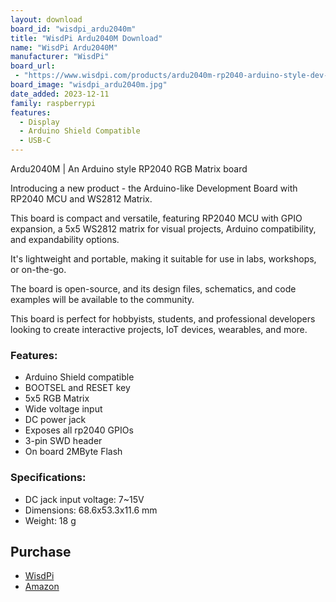 ```yaml
---
layout: download
board_id: "wisdpi_ardu2040m"
title: "WisdPi Ardu2040M Download"
name: "WisdPi Ardu2040M"
manufacturer: "WisdPi"
board_url:
 - "https://www.wisdpi.com/products/ardu2040m-rp2040-arduino-style-dev-board"
board_image: "wisdpi_ardu2040m.jpg"
date_added: 2023-12-11
family: raspberrypi
features:
  - Display
  - Arduino Shield Compatible
  - USB-C
---
```


Ardu2040M | An Arduino style RP2040 RGB Matrix board

Introducing a new product - the Arduino-like Development Board with RP2040 MCU and WS2812 Matrix.

This board is compact and versatile, featuring RP2040 MCU with GPIO expansion, a 5x5 WS2812 matrix for visual projects, Arduino compatibility, and expandability options.

It's lightweight and portable, making it suitable for use in labs, workshops, or on-the-go.

The board is open-source, and its design files, schematics, and code examples will be available to the community.

This board is perfect for hobbyists, students, and professional developers looking to create interactive projects, IoT devices, wearables, and more.

### Features:

- Arduino Shield compatible
- BOOTSEL and RESET key
- 5x5 RGB Matrix
- Wide voltage input
- DC power jack
- Exposes all rp2040 GPIOs
- 3-pin SWD header
- On board 2MByte Flash

### Specifications:

- DC jack input voltage: 7~15V
- Dimensions: 68.6x53.3x11.6 mm
- Weight: 18 g

## Purchase
* [WisdPi](https://www.wisdpi.com/products/ardu2040m-rp2040-arduino-style-dev-board)
* [Amazon](https://amzn.to/3uLWscH)


